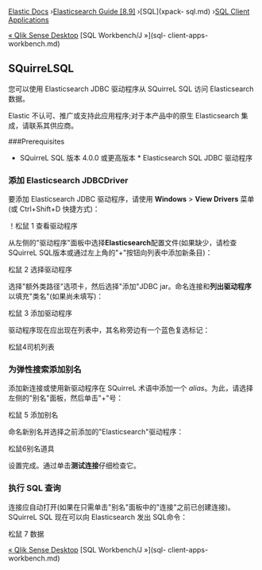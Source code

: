 

[Elastic Docs](/guide/) ›[Elasticsearch Guide [8.9]](index.md) ›[SQL](xpack-
sql.md) ›[SQL Client Applications](sql-client-apps.md)

[« Qlik Sense Desktop](sql-client-apps-qlik.md) [SQL Workbench/J »](sql-
client-apps-workbench.md)

## SQuirreLSQL

您可以使用 Elasticsearch JDBC 驱动程序从 SQuirreL SQL 访问 Elasticsearch 数据。

Elastic 不认可、推广或支持此应用程序;对于本产品中的原生 Elasticsearch 集成，请联系其供应商。

###Prerequisites

* SQuirreL SQL 版本 4.0.0 或更高版本 * Elasticsearch SQL JDBC 驱动程序

### 添加 Elasticsearch JDBCDriver

要添加 Elasticsearch JDBC 驱动程序，请使用 **Windows** > **View Drivers** 菜单(或 Ctrl+Shift+D 快捷方式)：

！松鼠 1 查看驱动程序

从左侧的"驱动程序"面板中选择**Elasticsearch**配置文件(如果缺少，请检查SQuirreL SQL版本或通过左上角的"+"按钮向列表中添加新条目)：

松鼠 2 选择驱动程序

选择"额外类路径"选项卡，然后选择"添加"JDBC jar。命名连接和**列出驱动程序**以填充"类名"(如果尚未填写)：

松鼠 3 添加驱动程序

驱动程序现在应出现在列表中，其名称旁边有一个蓝色复选标记：

松鼠4司机列表

### 为弹性搜索添加别名

添加新连接或使用新驱动程序在 SQuirreL 术语中添加一个 _alias_。为此，请选择左侧的"别名"面板，然后单击"+"号：

松鼠 5 添加别名

命名新别名并选择之前添加的"Elasticsearch"驱动程序：

松鼠6别名道具

设置完成。通过单击**测试连接**仔细检查它。

### 执行 SQL 查询

连接应自动打开(如果在只需单击"别名"面板中的"连接"之前已创建连接)。SQuirreL SQL 现在可以向 Elasticsearch 发出 SQL命令：

松鼠 7 数据

[« Qlik Sense Desktop](sql-client-apps-qlik.md) [SQL Workbench/J »](sql-
client-apps-workbench.md)
